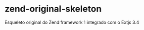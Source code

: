 zend-original-skeleton
======================

Esqueleto original do Zend framework 1 integrado com o Extjs 3.4
